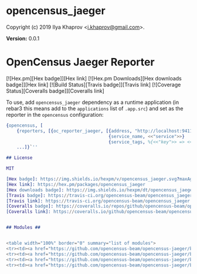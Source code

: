 

# opencensus_jaeger #

Copyright (c) 2019 Ilya Khaprov <<i.khaprov@gmail.com>>.

__Version:__ 0.0.1

OpenCensus Jaeger Reporter
=====

[![Hex.pm][Hex badge]][Hex link]
[![Hex.pm Downloads][Hex downloads badge]][Hex link]
[![Build Status][Travis badge]][Travis link]
[![Coverage Status][Coveralls badge]][Coveralls link]

To use, add `opencensus_jaeger` dependency as a runtime application (in rebar3 this means add to the `applications` list of `.app.src`) and set as the reporter in the `opencensus` configuration:

``` erlang
{opencensus, [
    {reporters, [{oc_reporter_jaeger, [{address, "http://localhost:9411/api/v2/spans"},
                                       {service_name, <<"service">>}
                                       {service_tags, %{<<"key">> => <<"value">>}}]}]},
    ...]}`''

## License

MIT

[Hex badge]: https://img.shields.io/hexpm/v/opencensus_jaeger.svg?maxAge=2592000?style=plastic
[Hex link]: https://hex.pm/packages/opencensus_jaeger
[Hex downloads badge]: https://img.shields.io/hexpm/dt/opencensus_jaeger.svg?maxAge=2592000
[Travis badge]: https://travis-ci.org/opencensus-beam/opencensus_jaeger.svg?branch=version-3
[Travis link]: https://travis-ci.org/opencensus-beam/opencensus_jaeger
[Coveralls badge]: https://coveralls.io/repos/github/opencensus-beam/opencensus_jaeger/badge.svg?branch=master
[Coveralls link]: https://coveralls.io/github/opencensus-beam/opencensus_jaeger?branch=master


## Modules ##


<table width="100%" border="0" summary="list of modules">
<tr><td><a href="https://github.com/opencensus-beam/opencensus-jaeger/blob/master/doc/oc_reporter_jaeger.md" class="module">oc_reporter_jaeger</a></td></tr>
<tr><td><a href="https://github.com/opencensus-beam/opencensus-jaeger/blob/master/doc/oc_reporter_jaeger_transport_udp.md" class="module">oc_reporter_jaeger_transport_udp</a></td></tr>
<tr><td><a href="https://github.com/opencensus-beam/opencensus-jaeger/blob/master/doc/opencensus_jaeger.md" class="module">opencensus_jaeger</a></td></tr>
<tr><td><a href="https://github.com/opencensus-beam/opencensus-jaeger/blob/master/doc/repl.md" class="module">repl</a></td></tr></table>

